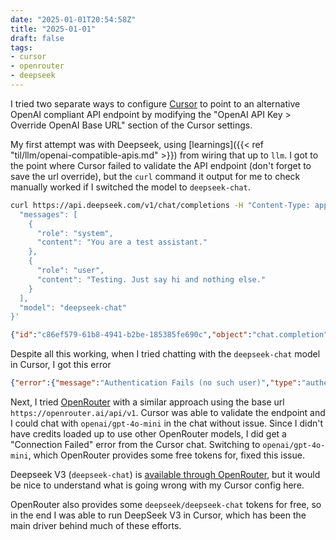 ```yaml
---
date: "2025-01-01T20:54:58Z"
title: "2025-01-01"
draft: false
tags:
- cursor
- openrouter
- deepseek
---
```


I tried two separate ways to configure [Cursor](https://www.cursor.com/) to point to an alternative OpenAI compliant API endpoint by modifying the "OpenAI API Key > Override OpenAI Base URL" section of the Cursor settings.

My first attempt was with Deepseek, using [learnings]({{< ref "til/llm/openai-compatible-apis.md" >}}) from wiring that up to `llm`.
I got to the point where Cursor failed to validate the API endpoint (don't forget to save the url override), but the `curl` command it output for me to check manually worked if I switched the model to `deepseek-chat`.

```sh
curl https://api.deepseek.com/v1/chat/completions -H "Content-Type: application/json" -H "Authorization: Bearer <token>" -d '{
  "messages": [
    {
      "role": "system",
      "content": "You are a test assistant."
    },
    {
      "role": "user",
      "content": "Testing. Just say hi and nothing else."
    }
  ],
  "model": "deepseek-chat"
}'
```

```json
{"id":"c86ef579-61b8-4941-b2be-185385fe690c","object":"chat.completion","created":1735786101,"model":"deepseek-chat","choices":[{"index":0,"message":{"role":"assistant","content":"Hi."},"logprobs":null,"finish_reason":"stop"}],"usage":{"prompt_tokens":18,"completion_tokens":2,"total_tokens":20,"prompt_cache_hit_tokens":0,"prompt_cache_miss_tokens":18},"system_fingerprint":"fp_f1afce2943"}%
```

Despite all this working, when I tried chatting with the `deepseek-chat` model in Cursor, I got this error

```json
{"error":{"message":"Authentication Fails (no such user)","type":"authentication_error","param":null,"code":"invalid_request_error"}}
```

Next, I tried [OpenRouter](https://openrouter.ai/) with a similar approach using the base url `https://openrouter.ai/api/v1`.
Cursor was able to validate the endpoint and I could chat with `openai/gpt-4o-mini` in the chat without issue.
Since I didn't have credits loaded up to use other OpenRouter models, I did get a "Connection Failed" error from the Cursor chat.
Switching to `openai/gpt-4o-mini`, which OpenRouter provides some free tokens for, fixed this issue.

Deepseek V3 (`deepseek-chat`) is [available through OpenRouter](https://openrouter.ai/deepseek/deepseek-chat/versions), but it would be nice to understand what is going wrong with my Cursor config here.

OpenRouter also provides some `deepseek/deepseek-chat` tokens for free, so in the end I was able to run DeepSeek V3 in Cursor, which has been the main driver behind much of these efforts.
